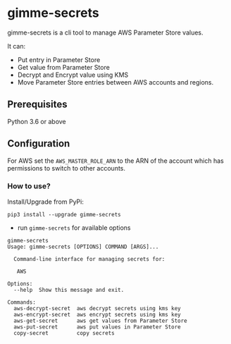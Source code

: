 # gimme-secrets

gimme-secrets is a cli tool to manage AWS Parameter Store values.

It can:
- Put entry in Parameter Store
- Get value from Parameter Store
- Decrypt and Encrypt value using KMS
- Move Parameter Store entries between AWS accounts and regions.


## Prerequisites
Python 3.6 or above

## Configuration

For AWS set the `AWS_MASTER_ROLE_ARN` to the ARN of the account which has permissions to switch to other accounts.


### How to use?

Install/Upgrade from PyPi:

`pip3 install --upgrade gimme-secrets`

- run `gimme-secrets` for available options

```
gimme-secrets
Usage: gimme-secrets [OPTIONS] COMMAND [ARGS]...

  Command-line interface for managing secrets for:

   AWS

Options:
  --help  Show this message and exit.

Commands:
  aws-decrypt-secret  aws decrypt secrets using kms key
  aws-encrypt-secret  aws encrypt secrets using kms key
  aws-get-secret      aws get values from Parameter Store
  aws-put-secret      aws put values in Parameter Store
  copy-secret         copy secrets

```
